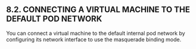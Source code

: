## 8.2. CONNECTING A VIRTUAL MACHINE TO THE DEFAULT POD NETWORK

You can connect a virtual machine to the default internal pod network by configuring its network interface to use the masquerade binding mode.

<!-- image -->

